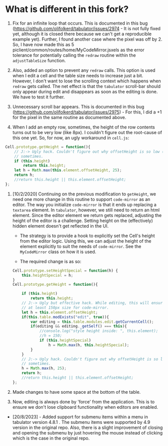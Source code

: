 # What is different in this fork? 

1. Fix for an infinite loop that occurs. This is documented in this bug (https://github.com/olifolkerd/tabulator/issues/2974 - It is not fully fixed yet, although it is closed there because we can't get a reproducible example yet). Further, I found another case where the pixel was off by 2. So, I have now made this as 5 piclient/common/routes/home/MyCodeMirror.jsxels as the error tolerance for potentially calling the `redraw` routine within the `adjustTableSize` function. 

1. Also, added an option to prevent any `redraw` calls. This option is used when I edit a cell and the table size needs to increase just a bit. However, I don't want to lose the scrolling context which happens when `redraw` gets called. The net effect is that the `tabulator` scroll-bar should only appear during edit and disappears as soon as the editing is done. We have to test it further.


1. Unnecessary scroll bar appears. This is documented in this bug (https://github.com/olifolkerd/tabulator/issues/2975) - For this, I did a +1 for the pixel in the same routine as documented above. 

1. When I add an empty row, sometimes, the height of the row contents turns out to be very low (like 8px). I couldn't figure out the root-cause of this one yet. So, for now, an ugly workaround in `cell.js`:

``` js
Cell.prototype.getHeight = function(){
	// J:-> Ugly hack. Couldn't figure out why offsetHeight is so low (8px)
	// sometimes. 
	if (this.height) 
		return this.height;
	let h = Math.max(this.element.offsetHeight, 25);
	return h;
	//return this.height || this.element.offsetHeight;
};
```
1. [10/2/2020] Continuing on the previous modification to `getHeight`, we need one more change in this routine to support `code-mirror` as an editor. The way you initialize `code-mirror` is that it ends up replacing a `textarea` element. In `tabulator`, however, we still need to return an html element. Since the editor element we return gets replaced, adjusting the height of the editor is a challenge. Setting height on the (effectively) hidden element doesn't get reflected in the UI. 
	* The strategy is to provide a hook to explicitly set the Cell's height from the editor logic. Using this, we can adjust the height of the element explicitly to suit the needs of `code-mirror`. See the `MyCodeMirror` class on how it is used. 

	* The required change is as so: 

	``` javascript 
	Cell.prototype.setHeightSpecial = function(h) {
		this.heightSpecial = h;
	}
	Cell.prototype.getHeight = function(){

		if (this.height) 
			return this.height;
		// J:-> Ugly but effective hack. While editing, this will ensure 
		// at least 150px size for code-mirror. 
		let h = this.element.offsetHeight;
		if(this.table.modExists("edit", true)){
			var editing = this.table.modules.edit.getCurrentCell();
			if(editing && editing._getSelf() === this){
				//console.log("style height inside: ", this.element);
				//h = 150;
				if (this.heightSpecial)
					h = Math.max(h, this.heightSpecial);
			}
		}
		// J:-> Ugly hack. Couldn't figure out why offsetHeight is so low (8px)
		// sometimes. 
		h = Math.max(h, 25);
		return h;
		//return this.height || this.element.offsetHeight;
	};

	```
1. Made changes to have some space at the bottom of the table. 
1. Now, editing is always done by 'force' from the application. This is to ensure we don't lose clipboard functionality when editors are enabled. 


* [20/8/2023] - Added support for submenu items within a menu in tabulator version 4.8.1 . The submenu items were supported by 4.9 version in the original repo. Also, there is a slight improvement of closing and opening the submenu by just hovering the mouse instead of clicking which is the case in the original repo.
